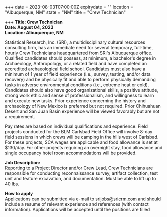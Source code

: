 +++
date = 2023-08-03T07:00:00Z
expirydate = ""
location = "Albuquerque, NM"
state = "NM"
title = "Crew Technician"

+++
**Title: Crew Technician  
Date: August 04, 2023  
Location: Albuquerque, NM**

Statistical Research, Inc. (SRI), a multidisciplinary cultural resources consulting firm, has an immediate need for several temporary, full-time, hourly Crew Technicians headquartered from SRI's Albuquerque office. Qualified candidates should possess, at minimum, a bachelor's degree in Archaeology, Anthropology, or a related field and have completed an accredited archaeological field school. Candidates must also have a minimum of 1 year of field experience (i.e., survey, testing, and/or data recovery) and be physically fit and able to perform physically demanding tasks in adverse environmental conditions (i.e., extreme heat or cold). Candidates should also have good organizational skills, a positive attitude, strong work ethic and sense of professionalism, and willingness to learn and execute new tasks. Prior experience concerning the history and archaeology of New Mexico is preferred but not required. Prior Chihuahuan Desert and San Juan Basin experience will be viewed favorably but are not a requirement.

Pay rates are based on individual qualifications and experience. Field projects conducted for the BLM Carlsbad Field Office will involve 8-day field sessions in which crews will be camping in the hills west of Carlsbad. For these projects, SCA wages are applicable and food allowance is set at $130/day. For other projects requiring an overnight stay, food allowance and single occupancy hotel room accommodations will be provided.

**Job Description:**  
Reporting to a Project Director and/or Crew Lead, Crew Technicians are responsible for conducting reconnaissance survey, artifact collection, test unit and feature excavation, and documentation. Must be able to lift up to 40 lbs.

**How to apply**  
Applications can be submitted via e-mail to srijobs@sricrm.com and should include a resume of relevant experience and references (with contact information). Applications will be accepted until the positions are filled
